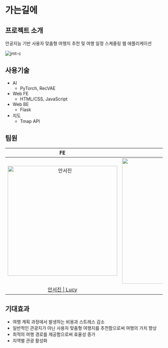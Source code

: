 # 가는길에
## 프로젝트 소개
안공지능 기반 사용자 맞춤형 여행지 추천 및 여행 일정 스케줄링 웹 애플리케이션

![jmt-c](https://user-images.githubusercontent.com/57716832/141130621-a24c84ba-a84f-4af0-a37e-398252473a24.gif)

## 사용기술
- AI
  - PyTorch, RecVAE
- Web FE
  - HTML/CSS, JavaScript
- Web BE
  - Flask
- 지도
  - Tmap API

## 팀원
|FE|FE & BE|AI|Design|
| :----------: |  :--------:  |  :---------: |  :---------: |   
| <img width="350" alt="안서진" src="https://user-images.githubusercontent.com/57716832/138591794-02c4423f-2968-4f68-9ea4-4dba2c1d809b.png"> | <img src="https://user-images.githubusercontent.com/57716832/138591786-e0d63159-ac25-4943-bb52-e858351c5774.png" width=400px alt="김규란"/> | <img src="https://user-images.githubusercontent.com/57716832/138591747-d3bb9f54-602f-4ecd-bccd-e29e7a73ab4f.png" width=400px alt="김창영"/> | <img width="400" alt="정지은" src="https://user-images.githubusercontent.com/57716832/138591864-782b59ba-2fbe-4318-bb9c-c0cc73a77603.png"> |
|  [안서진 \| Lucy](https://github.com/Ahntoday)  |  [김규란 \| Fry](https://github.com/gxxrxn)  |  [김창영 \| kcy](https://github.com/kcy13930)  |  정지은  |

## 기대효과
- 여행 계획 과정에서 발생하는 비용과 스트레스 감소
- 일반적인 관광지가 아닌 사용자 맞춤형 여행지를 추천함으로써 여행의 가치 향상
- 최적의 여행 경로를 제공함으로써 효율성 증가
- 지역별 관광 활성화